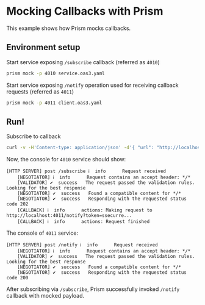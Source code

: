 # Mocking Callbacks with Prism

This example shows how Prism mocks callbacks.

## Environment setup

Start service exposing `/subscribe` callback (referred as `4010`)

```bash
prism mock -p 4010 service.oas3.yaml
``` 

Start service exposing `/notify` operation used for receiving callback requests (referred as `4011`)

```bash
prism mock -p 4011 client.oas3.yaml
``` 

## Run!

Subscribe to callback

```bash
curl -v -H'Content-type: application/json' -d'{ "url": "http://localhost:4011/notify", "token": "ssecurre" }' http://127.0.0.1:4010/subscribe
```

Now, the console for `4010` service should show:
```$xslt
[HTTP SERVER] post /subscribe ℹ  info      Request received
    [NEGOTIATOR] ℹ  info      Request contains an accept header: */*
    [VALIDATOR] ✔  success   The request passed the validation rules. Looking for the best response
    [NEGOTIATOR] ✔  success   Found a compatible content for */*
    [NEGOTIATOR] ✔  success   Responding with the requested status code 202
    [CALLBACK] ℹ  info      actions: Making request to http://localhost:4011/notify?token=ssecurre...
    [CALLBACK] ℹ  info      actions: Request finished
```

The console of `4011` service:

```
[HTTP SERVER] post /notify ℹ  info      Request received
    [NEGOTIATOR] ℹ  info      Request contains an accept header: */*
    [VALIDATOR] ✔  success   The request passed the validation rules. Looking for the best response
    [NEGOTIATOR] ✔  success   Found a compatible content for */*
    [NEGOTIATOR] ✔  success   Responding with the requested status code 200
```

After subscribing via `/subscribe`, Prism successfully invoked `/notify` callback with mocked payload.
